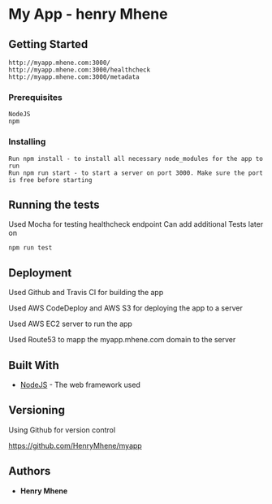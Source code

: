 # My App - henry Mhene

## Getting Started
```
http://myapp.mhene.com:3000/
http://myapp.mhene.com:3000/healthcheck
http://myapp.mhene.com:3000/metadata
```
### Prerequisites

```
NodeJS
npm
```

### Installing
```
Run npm install - to install all necessary node_modules for the app to run
Run npm run start - to start a server on port 3000. Make sure the port is free before starting
```
## Running the tests

Used Mocha for testing healthcheck endpoint
Can add additional Tests later on
```
npm run test
```

## Deployment

Used Github and Travis CI for building the app 

Used AWS CodeDeploy and AWS S3 for deploying the app to a server 

Used AWS EC2 server to run the app

Used Route53 to mapp the myapp.mhene.com domain to the server

## Built With

* [NodeJS](https://nodejs.org/en/) - The web framework used

## Versioning

Using Github for version control

https://github.com/HenryMhene/myapp

## Authors

* **Henry Mhene**

